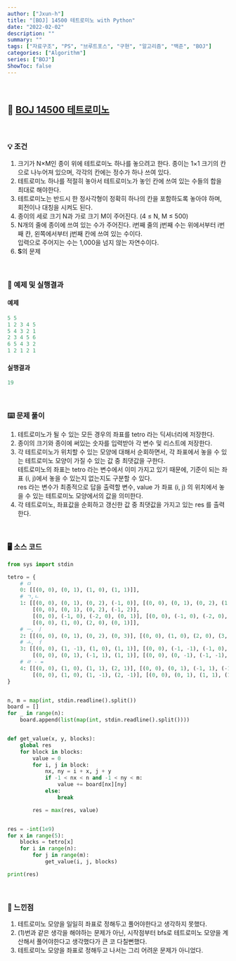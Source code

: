 ```yaml
---
author: ["Jxun-h"]
title: "[BOJ] 14500 테트로미노 with Python"
date: "2022-02-02"
description: ""
summary: ""
tags: ["자료구조", "PS", "브루트포스", "구현", "알고리즘", "백준", "BOJ"]
categories: ["Algorithm"]
series: ["BOJ"]
ShowToc: false
---
```


<br>

## 📌 <a href="https://www.acmicpc.net/problem/14500" target="_blank">BOJ 14500 테트로미노</a>

<br>

### 💡 조건

1.  크기가 N×M인 종이 위에 테트로미노 하나를 놓으려고 한다. 종이는 1×1 크기의 칸으로 나누어져 있으며, 각각의 칸에는 정수가 하나 쓰여 있다.
2.  테트로미노 하나를 적절히 놓아서 테트로미노가 놓인 칸에 쓰여 있는 수들의 합을 최대로 해야한다.
3.  테트로미노는 반드시 한 정사각형이 정확히 하나의 칸을 포함하도록 놓아야 하며, 회전이나 대칭을 시켜도 된다.
4.  종이의 세로 크기 N과 가로 크기 M이 주어진다. (4 ≤ N, M ≤ 500)
5.  N개의 줄에 종이에 쓰여 있는 수가 주어진다. i번째 줄의 j번째 수는 위에서부터 i번째 칸, 왼쪽에서부터 j번째 칸에 쓰여 있는 수이다.  
    입력으로 주어지는 수는 1,000을 넘지 않는 자연수이다.
6.  **S**의 문제

<br>

### 🔖 예제 및 실행결과

#### 예제

```py
5 5
1 2 3 4 5
5 4 3 2 1
2 3 4 5 6
6 5 4 3 2
1 2 1 2 1
```

#### 실행결과

```py
19
```

<br>

### ⌨️ 문제 풀이

1.  테트로미노가 될 수 있는 모든 경우의 좌표를 tetro 라는 딕셔너리에 저장한다.
2.  종이의 크기와 종이에 써있는 숫자를 입력받아 각 변수 및 리스트에 저장한다.
3.  각 테트로미노가 위치할 수 있는 모양에 대해서 순회하면서, 각 좌표에서 놓을 수 있는 테트로미노 모양이 가질 수 있는 값 중 최댓값을 구한다.  
    테트로미노의 좌표는 tetro 라는 변수에서 이미 가지고 있기 때문에, 기준이 되는 좌표 (i, j)에서 놓을 수 있는지 없는지도 구분할 수 있다.  
    res 라는 변수가 최종적으로 답을 출력할 변수, value 가 좌표 (i, j) 의 위치에서 놓을 수 있는 테트로미노 모양에서의 값을 의미한다.
4.  각 테트로미노, 좌표값을 순회하고 갱신한 값 중 최댓값을 가지고 있는 res 를 출력한다.

<br>

### 🖥 소스 코드

```py
from sys import stdin

tetro = {
    # ㅁ
    0: [[(0, 0), (0, 1), (1, 0), (1, 1)]],
    # ㄱ,ㄴ
    1: [[(0, 0), (0, 1), (0, 2), (-1, 0)], [(0, 0), (0, 1), (0, 2), (1, 0)], [(0, 0), (0, 1), (0, 2), (1, 2)],
        [(0, 0), (0, 1), (0, 2), (-1, 2)],
        [(0, 0), (-1, 0), (-2, 0), (0, 1)], [(0, 0), (-1, 0), (-2, 0), (0, -1)], [(0, 0), (1, 0), (2, 0), (0, -1)],
        [(0, 0), (1, 0), (2, 0), (0, 1)]],
    # ㅡ, ㅣ
    2: [[(0, 0), (0, 1), (0, 2), (0, 3)], [(0, 0), (1, 0), (2, 0), (3, 0)]],
    # ㅗ, ㅓ
    3: [[(0, 0), (1, -1), (1, 0), (1, 1)], [(0, 0), (-1, -1), (-1, 0), (-1, 1)],
        [(0, 0), (0, 1), (-1, 1), (1, 1)], [(0, 0), (0, -1), (-1, -1), (1, -1)]],
    # ㄹ - =
    4: [[(0, 0), (1, 0), (1, 1), (2, 1)], [(0, 0), (0, 1), (-1, 1), (-1, 2)],
        [(0, 0), (1, 0), (1, -1), (2, -1)], [(0, 0), (0, 1), (1, 1), (1, 2)]]
}


n, m = map(int, stdin.readline().split())
board = []
for _ in range(n):
    board.append(list(map(int, stdin.readline().split())))


def get_value(x, y, blocks):
    global res
    for block in blocks:
        value = 0
        for i, j in block:
            nx, ny = i + x, j + y
            if -1 < nx < n and -1 < ny < m:
                value += board[nx][ny]
            else:
                break

        res = max(res, value)


res = -int(1e9)
for x in range(5):
    blocks = tetro[x]
    for i in range(n):
        for j in range(m):
            get_value(i, j, blocks)

print(res)
```

<br>

### 💾 느낀점

1.  테트로미노 모양을 일일히 좌표로 정해두고 풀어야한다고 생각하지 못했다.
2.  (1)번과 같은 생각을 해야하는 문제가 아닌, 시작점부터 bfs로 테트로미노 모양을 계산해서 풀어야한다고 생각했다가 큰 코 다칠뻔했다.
3.  테트로미노 모양을 좌표로 정해두고 나서는 그리 어려운 문제가 아니었다.